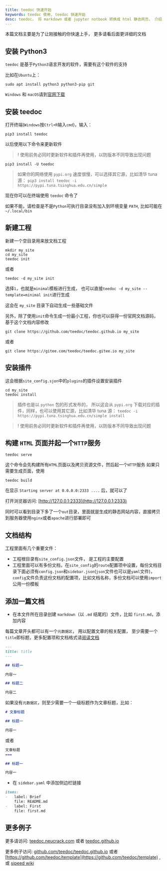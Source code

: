 ```yaml
---
title: teedoc 快速开始
keywords: teedoc 使用, teedoc 快速开始
desc: teedoc， 将 markdown 或者 jupyter notbook 转换成 html 静态网页， 介绍了 teedoc 的快速上手使用方法
---
```


本篇文档主要是为了让刚接触的你快速上手， 更多请看后面更详细的文档

## 安装 Python3

`teedoc` 是基于`Python3`语言开发的软件，需要有这个软件的支持

比如在`Ubuntu`上：

```shell
sudo apt install python3 python3-pip git
```

`Windows` 和 `macOS`请到[官网下载](https://www.python.org/downloads/)


## 安装 teedoc

打开终端(`Windows`按`Ctrl+R`输入`cmd`)，输入：

```shell
pip3 install teedoc
```

以后使用以下命令来更新软件

>! 使用前务必同时更新软件和插件再使用，以防版本不同导致出现问题

```shell
pip3 install -U teedoc
```

> 如果你的网络使用 `pypi.org` 速度很慢，可以选择其它源，比如清华 tuna 源： `pip3 install teedoc -i https://pypi.tuna.tsinghua.edu.cn/simple`

现在你可以在终端使用 `teedoc` 命令了

如果不能，请检查是不是`Python`可执行目录没有加入到环境变量 `PATH`,
比如可能在 `~/.local/bin`

## 新建工程

新建一个空目录用来放文档工程

```shell
mkdir my_site
cd my_site
teedoc init
```

或者
```shell
teedoc -d my_site init
```

选择`1`，也就是`minimal`模板进行生成， 也可以直接`teedoc -d my_site --template=minimal init`进行生成

这会在 `my_site` 目录下自动生成一些基础文件


另外，除了使用`init`命令生成一份最小工程，你也可以获得一份官网文档源码，基于这个文档内容修改
```shell
git clone https://github.com/teedoc/teedoc.github.io my_site
```
或者
```shell
git clone https://gitee.com/teedoc/teedoc.gitee.io my_site
```

## 安装插件

这会根据`site_config.sjon`中的`plugins`的插件设置安装插件

```shell
cd my_site
teedoc install
```

> 插件也是以 `python` 包的形式发布的， 所以这会从 `pypi.org` 下载对应的插件，同样，也可以使用其它源，比如清华 tuna 源： `teedoc -i https://pypi.tuna.tsinghua.edu.cn/simple install`

<span></span>

>! 使用前务必同时更新软件和插件再使用，以防版本不同导致出现问题

## 构建 `HTML` 页面并起一个`HTTP`服务

```shell
teedoc serve
```

这个命令会先构建所有`HTML`页面以及拷贝资源文件，然后起一个`HTTP`服务
如果只需要生成页面，使用

```shell
teedoc build
```


在显示 `Starting server at 0.0.0.0:2333 ....` 后，就可以了

打开浏览器访问: [http://127.0.0.1:2333](http://127.0.0.1:2333)


同时可以看到目录下多了一个`out`目录，里面就是生成的静态网站内容，直接拷贝到服务器使用`nginx`或者`apache`进行部署即可


## 文档结构

工程里面有几个重要文件：
* 工程根目录有`site_config.json`文件， 是工程的主要配置
* 工程里面可以有多份文档，在`site_config`的`route`配置项中设置，每份文档目录下面必须有`config.json`和`sidebar.json`(`json`文件也可以是`yaml`文件)， `config`文件负责这份文档的配置项，比如文档名称，多份文档可以使用`import`公用一份模板

## 添加一篇文档

* 在本文件所在目录创建 `markdown`（以  `.md` 结尾的）文件，比如 `first.md`，添加内容

每篇文章开头都可以有一个`元数据区`， 用以配置文章的相关配置， 至少需要一个`title`即标题，更多配置项和文档格式请[阅读文档](../syntax/syntax_markdown.md)

```markdown
---
title: title
---

## 标题一

内容一

## 标题二

内容二
```

如果没有`元数据区`，则至少需要一个一级标题作为文章标题，比如：
```markdown
# 文章标题

## 标题一

内容一
```
或者
```markdown
文章标题
===

## 标题一

内容一
```


* 在 `sidebar.yaml` 中添加侧边栏链接

```markdown
items:
-   label: Brief
    file: README.md
-   label: First
    file: first.md
```

## 更多例子

更多请访问: [teedoc.neucrack.com](https://teedoc.neucrack.com/) 或者 [teedoc.github.io](https://teedoc.github.io/)

更多例子访问: [github.com/teedoc/teedoc.github.io](https://github.com/teedoc/teedoc.github.io) 或者 [https://github.com/teedoc/template](https://github.com/teedoc/template) , 或 [sipeed wiki](https://github.com/sipeed/sipeed_wiki)




